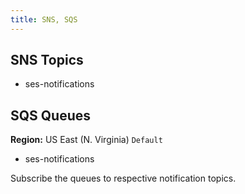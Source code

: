 ```yaml
---
title: SNS, SQS
---
```


## SNS Topics
- ses-notifications

## SQS Queues
**Region:** US East (N. Virginia) `Default`
- ses-notifications

Subscribe the queues to respective notification topics.
